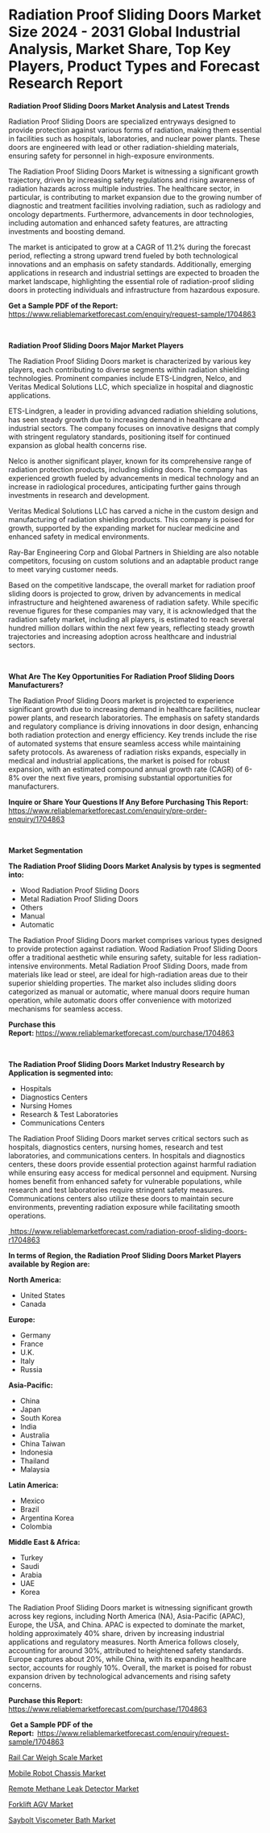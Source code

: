 <p><h1>Radiation Proof Sliding Doors Market Size 2024 - 2031 Global Industrial Analysis, Market Share, Top Key Players, Product Types and Forecast Research Report</h1></p><p><strong>Radiation Proof Sliding Doors Market Analysis and Latest Trends</strong></p>
<p><p>Radiation Proof Sliding Doors are specialized entryways designed to provide protection against various forms of radiation, making them essential in facilities such as hospitals, laboratories, and nuclear power plants. These doors are engineered with lead or other radiation-shielding materials, ensuring safety for personnel in high-exposure environments. </p><p>The Radiation Proof Sliding Doors Market is witnessing a significant growth trajectory, driven by increasing safety regulations and rising awareness of radiation hazards across multiple industries. The healthcare sector, in particular, is contributing to market expansion due to the growing number of diagnostic and treatment facilities involving radiation, such as radiology and oncology departments. Furthermore, advancements in door technologies, including automation and enhanced safety features, are attracting investments and boosting demand. </p><p>The market is anticipated to grow at a CAGR of 11.2% during the forecast period, reflecting a strong upward trend fueled by both technological innovations and an emphasis on safety standards. Additionally, emerging applications in research and industrial settings are expected to broaden the market landscape, highlighting the essential role of radiation-proof sliding doors in protecting individuals and infrastructure from hazardous exposure.</p></p>
<p><strong>Get a Sample PDF of the Report:&nbsp;</strong> <a href="https://www.reliablemarketforecast.com/enquiry/request-sample/1704863?utm_campaign=1755&utm_medium=2&utm_source=Github&utm_content=ia&utm_term=21102024&utm_id=radiation-proof-sliding-doors">https://www.reliablemarketforecast.com/enquiry/request-sample/1704863</a></p>
<p>&nbsp;</p>
<p><strong>Radiation Proof Sliding Doors Major Market Players</strong></p>
<p><p>The Radiation Proof Sliding Doors market is characterized by various key players, each contributing to diverse segments within radiation shielding technologies. Prominent companies include ETS-Lindgren, Nelco, and Veritas Medical Solutions LLC, which specialize in hospital and diagnostic applications.</p><p>ETS-Lindgren, a leader in providing advanced radiation shielding solutions, has seen steady growth due to increasing demand in healthcare and industrial sectors. The company focuses on innovative designs that comply with stringent regulatory standards, positioning itself for continued expansion as global health concerns rise.</p><p>Nelco is another significant player, known for its comprehensive range of radiation protection products, including sliding doors. The company has experienced growth fueled by advancements in medical technology and an increase in radiological procedures, anticipating further gains through investments in research and development.</p><p>Veritas Medical Solutions LLC has carved a niche in the custom design and manufacturing of radiation shielding products. This company is poised for growth, supported by the expanding market for nuclear medicine and enhanced safety in medical environments.</p><p>Ray-Bar Engineering Corp and Global Partners in Shielding are also notable competitors, focusing on custom solutions and an adaptable product range to meet varying customer needs. </p><p>Based on the competitive landscape, the overall market for radiation proof sliding doors is projected to grow, driven by advancements in medical infrastructure and heightened awareness of radiation safety. While specific revenue figures for these companies may vary, it is acknowledged that the radiation safety market, including all players, is estimated to reach several hundred million dollars within the next few years, reflecting steady growth trajectories and increasing adoption across healthcare and industrial sectors.</p></p>
<p>&nbsp;</p>
<p><strong>What Are The Key Opportunities For Radiation Proof Sliding Doors Manufacturers?</strong></p>
<p><p>The Radiation Proof Sliding Doors market is projected to experience significant growth due to increasing demand in healthcare facilities, nuclear power plants, and research laboratories. The emphasis on safety standards and regulatory compliance is driving innovations in door design, enhancing both radiation protection and energy efficiency. Key trends include the rise of automated systems that ensure seamless access while maintaining safety protocols. As awareness of radiation risks expands, especially in medical and industrial applications, the market is poised for robust expansion, with an estimated compound annual growth rate (CAGR) of 6-8% over the next five years, promising substantial opportunities for manufacturers.</p></p>
<p><strong>Inquire or Share Your Questions If Any Before Purchasing This Report:</strong> <a href="https://www.reliablemarketforecast.com/enquiry/pre-order-enquiry/1704863?utm_campaign=1755&utm_medium=2&utm_source=Github&utm_content=ia&utm_term=21102024&utm_id=radiation-proof-sliding-doors">https://www.reliablemarketforecast.com/enquiry/pre-order-enquiry/1704863</a></p>
<p>&nbsp;</p>
<p><strong>Market Segmentation</strong></p>
<p><strong>The Radiation Proof Sliding Doors Market Analysis by types is segmented into:</strong></p>
<p><ul><li>Wood Radiation Proof Sliding Doors</li><li>Metal Radiation Proof Sliding Doors</li><li>Others</li><li>Manual</li><li>Automatic</li></ul></p>
<p><p>The Radiation Proof Sliding Doors market comprises various types designed to provide protection against radiation. Wood Radiation Proof Sliding Doors offer a traditional aesthetic while ensuring safety, suitable for less radiation-intensive environments. Metal Radiation Proof Sliding Doors, made from materials like lead or steel, are ideal for high-radiation areas due to their superior shielding properties. The market also includes sliding doors categorized as manual or automatic, where manual doors require human operation, while automatic doors offer convenience with motorized mechanisms for seamless access.</p></p>
<p><strong>Purchase this Report:&nbsp;</strong><a href="https://www.reliablemarketforecast.com/purchase/1704863?utm_campaign=1755&utm_medium=2&utm_source=Github&utm_content=ia&utm_term=21102024&utm_id=radiation-proof-sliding-doors">https://www.reliablemarketforecast.com/purchase/1704863</a></p>
<p>&nbsp;</p>
<p><strong>The Radiation Proof Sliding Doors Market Industry Research by Application is segmented into:</strong></p>
<p><ul><li>Hospitals</li><li>Diagnostics Centers</li><li>Nursing Homes</li><li>Research & Test Laboratories</li><li>Communications Centers</li></ul></p>
<p><p>The Radiation Proof Sliding Doors market serves critical sectors such as hospitals, diagnostics centers, nursing homes, research and test laboratories, and communications centers. In hospitals and diagnostics centers, these doors provide essential protection against harmful radiation while ensuring easy access for medical personnel and equipment. Nursing homes benefit from enhanced safety for vulnerable populations, while research and test laboratories require stringent safety measures. Communications centers also utilize these doors to maintain secure environments, preventing radiation exposure while facilitating smooth operations.</p></p>
<p><a href="https://www.reliablemarketforecast.com/radiation-proof-sliding-doors-r1704863?utm_campaign=1755&utm_medium=2&utm_source=Github&utm_content=ia&utm_term=21102024&utm_id=radiation-proof-sliding-doors">&nbsp;https://www.reliablemarketforecast.com/radiation-proof-sliding-doors-r1704863</a></p>
<p><strong>In terms of Region, the Radiation Proof Sliding Doors Market Players available by Region are:</strong></p>
<p>
    <p> <strong> North America: </strong>
        <ul>
            <li>United States</li>
            <li>Canada</li>
        </ul>
        </p> 
    <p> <strong> Europe: </strong>
        <ul>
            <li>Germany</li>
            <li>France</li>
            <li>U.K.</li>
            <li>Italy</li>
            <li>Russia</li>
        </ul>
        </p> 
    <p> <strong> Asia-Pacific: </strong>
        <ul>
            <li>China</li>
            <li>Japan</li>
            <li>South Korea</li>
            <li>India</li>
            <li>Australia</li>
            <li>China Taiwan</li>
            <li>Indonesia</li>
            <li>Thailand</li>
            <li>Malaysia</li>
        </ul>
        </p> 
    <p> <strong> Latin America: </strong>
        <ul>
            <li>Mexico</li>
            <li>Brazil</li>
            <li>Argentina Korea</li>
            <li>Colombia</li>
        </ul>
        </p> 
    <p> <strong> Middle East & Africa: </strong>
        <ul>
            <li>Turkey</li>
            <li>Saudi</li>
            <li>Arabia</li>
            <li>UAE</li>
            <li>Korea</li>
        </ul>
    </p>
    </p>
<p><p>The Radiation Proof Sliding Doors market is witnessing significant growth across key regions, including North America (NA), Asia-Pacific (APAC), Europe, the USA, and China. APAC is expected to dominate the market, holding approximately 40% share, driven by increasing industrial applications and regulatory measures. North America follows closely, accounting for around 30%, attributed to heightened safety standards. Europe captures about 20%, while China, with its expanding healthcare sector, accounts for roughly 10%. Overall, the market is poised for robust expansion driven by technological advancements and rising safety concerns.</p></p>
<p><strong>Purchase this Report: </strong><a href="https://www.reliablemarketforecast.com/purchase/1704863?utm_campaign=1755&utm_medium=2&utm_source=Github&utm_content=ia&utm_term=21102024&utm_id=radiation-proof-sliding-doors">https://www.reliablemarketforecast.com/purchase/1704863</a></p>
<p>&nbsp;<strong>Get a Sample PDF of the Report:&nbsp;&nbsp;</strong><a href="https://www.reliablemarketforecast.com/enquiry/request-sample/1704863?utm_campaign=1755&utm_medium=2&utm_source=Github&utm_content=ia&utm_term=21102024&utm_id=radiation-proof-sliding-doors">https://www.reliablemarketforecast.com/enquiry/request-sample/1704863</a></p>
<p><strong></strong></p>
<p><p><a href="https://www.linkedin.com/pulse/decoding-rail-car-weigh-scale-industry-dynamics-strategic-budxf?utm_campaign=1755&utm_medium=2&utm_source=Github&utm_content=ia&utm_term=21102024&utm_id=radiation-proof-sliding-doors">Rail Car Weigh Scale Market</a></p><p><a href="https://www.linkedin.com/pulse/investing-mobile-robot-chassis-market-trends-leading-products-apzmf?utm_campaign=1755&utm_medium=2&utm_source=Github&utm_content=ia&utm_term=21102024&utm_id=radiation-proof-sliding-doors">Mobile Robot Chassis Market</a></p><p><a href="https://www.linkedin.com/pulse/evaluating-remote-methane-leak-detector-market-trends-growth-zfemf?utm_campaign=1755&utm_medium=2&utm_source=Github&utm_content=ia&utm_term=21102024&utm_id=radiation-proof-sliding-doors">Remote Methane Leak Detector Market</a></p><p><a href="https://www.linkedin.com/pulse/forklift-agv-market-size-share-trends-analysis-report-end-use-ujpxf?utm_campaign=1755&utm_medium=2&utm_source=Github&utm_content=ia&utm_term=21102024&utm_id=radiation-proof-sliding-doors">Forklift AGV Market</a></p><p><a href="https://www.linkedin.com/pulse/saybolt-viscometer-bath-market-size-share-analysis-growth-tarff?utm_campaign=1755&utm_medium=2&utm_source=Github&utm_content=ia&utm_term=21102024&utm_id=radiation-proof-sliding-doors">Saybolt Viscometer Bath Market</a></p></p>